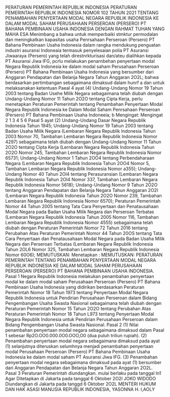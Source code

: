 PERATURAN PEMERINTAH REPUBLIK INDONESIA PERATURAN PEMERINTAH REPUBLIK INDONESIA NOMOR 102 TAHUN 2021 TENTANG PENAMBAHAN PENYERTAAN MODAL NEGARA REPUBLIK INDONESIA KE DALAM MODAL SAHAM PERUSAHAAN PERSEROAN (PERSERO) PT BAHANA PEMBINAAN USAHA INDONESIA
DENGAN RAHMAT TUHAN YANG MAHA ESA Menimbang a bahwa untuk memperbaiki stmktur permodalan dan meningkatkan kapasitas usaha Penrsahaan Perseroan (Persero) PT Bahana Pembinaan Usaha Indonesia dalam rangka mendukung penguatan industri asuransi Indoneaia termasuk penyelesaian polia PT Asuransi Jiwaaraya (Persero) yang telah direstnrkturisasi dan/ateu dialihkan kepada PT Asuransi Jiwa IFG, pcrlu melakukan penarnbehan penyertaan modal Negara Republik Indonesia ke dalam modal saham Perusahaan Perseroan (Persero) PT Bahana Pembinaan Usaha Indonesia yang bersumber dari Anggaran Pendapatan dan Belanja Negara Tahun Anggaran 2O2L; bahwa berdasarkan pertimbangan sebagaimana dimaksud dalam hunrf a dan untuk melaksanakan ketentuan Paeal 4 ayat (4) Undang-Undang Nomor 19 Tahun 2003 tentang Badan Usehe Milik Negara sebagaimana telah diubah dengan Undang-Undang Nomor 11 Tahun 2O2O tentang Cipta Kerja, perlu menetapkan Peraturan Pemerintah tentang Penambahan Penyertaan Modal Negara Republik Indonesia ke Dalam Modal Saham Penrsahaan Perseroan (Persero) PT Bahana Pembinaan Usaha Indoneeia; b
Mengingat:
 Mengingat 2 1 3 4 5 6 Pasal 5 ayat (2) Undang-Undang Dasar Negara Republik Indonesia Tahun 1945; Undang-Undang Nomor 19 Tahun 2003 tentang Badan Usaha Milik Negara (Lembaran Negara Republik Indonesia Tahun 2003 Nomor 70, Tambahan Lembaran Negara Republik Indonesia Nomor 4297) sebagaimana telah diubah dengan Undang-Undang Nomor 11 Tahun 2O2O tentang Cipta Kerja (Lernbaran Negara Republik Indonesia Tahun 2O2O Nomor 245, Tambahan Lembaran Negara Republik Indonesia Nomor 65731; Undang-Undang Nomor 1 Tahun 2OO4 tentang Perbendaharaan Negara (Lembaran Negara Republik Indonesia Tahun 2OO4 Nomor 5, Tambahan Lembaran Negara Republik Indonesia Nomor a355); Undang-Undang Nomor 40 Tahun 2Ol4 tentang Perasuransian (Lembaran Negara Republik Indonesia Tahun 2OI4 Nomor 337, Tambahan Lembaran Negara Republik Indonesia Nomor 5618); Undang-Undang Nomor 9 Tahun 2O2O tentang Anggaran Pendapatan dan Belanja Negara Tahun Anggaran 2O2I (Lembaran Negara Republik Indonesia Tahun 2O2O Nomor 239, Tambahan Lembaran Negara Republik Indonesia Nomor 6570); Peraturan Pemerintah Nomor 44 Tahun 2005 tentang Tata Cara Penyertaan dan Penatausahaan Modal Negara pada Badan Usaha Milik Negara dan Perseroan Terbatas (Lembaran Negara Republik Indonesia Tahun 2005 Nomor 116, Tambahan Lembaran Negara Republik Indonesia Nomor 4555) sebagaimana telah diubah dengan Peraturan Pemerintah Nomor 72 Tahun 2016 tentang Perubahan Atas Peraturan Pemerintah Nomor 44 Tahun 20OS tentang Tata Cara Penyertaan dan Penatausahaan Modal Negara pada Badan Usaha Milik Negara dan Perseroan Terbatas (Lembaran Negara Republik Indonesia Tahun 2OL6 Nomor 325, Tambahan Lembaran Negara Republik Indonesia Nomor 60O6);
MEMUTUSKAN:
 Menetapkan :
MEMUTUSKAN:
 PERATURAN PEMERINTAH TENTANG PENAMBAHAN PENYERTAAN MODAL NEGARA REPUBLIK INDONESIA KE DALAM MODAL SAHAM PERUSAHAAN PERSEROAN (PERSERO) PT BAHANA PEMBINAAN USAHA INDONESIA.
Pasal 1
Negara Republik Indonesia melakukan penambahan penyertaan modal ke dalam modal saham Perusahaan Perseroan (Persero) PT Bahana Pembinaan Usaha Indonesia yang didirikan berdasarkan Peraturan Pemerintah Nomor 18 Tahun 1973 tentang Penyertaan Modal Negara Republik Indonesia untuk Pendirian Perusahaan Perseroan dalam Bidang Pengembangan Usaha Swasta Nasional sebagaimana telah diubah dengan Peraturan Pemerintah Nomor 15 Tahun 2O2O tentang Perubahan Atas Peraturan Pemerintah Nomor 18 Tahun L973 tentang Penyertaan Modal Negara Republik Indonesia untuk Pendirian Perusahaan Perseroan dalam Bidang Pengembangan Usaha Swasta Nasional. Pasal 2 (1) Nilai penambahan penyertaan modal negara sebagaimana dimaksud dalam Pasal 1 sebesar Rp2O.OO0.000.0O0.OOO,O0 (dua puluh triliun rupiah). (2) Penambahan penyertaan modal negara sebagaimana dimaksud pada ayat (1) selanjutnya diteruskan selumhnya menjadi penambahan penyertaan modal Perusahaan Perseroan (Persero) PT Bahana Pembinaan Usaha Indonesia ke dalam modal saham PT Asuransi Jiwa IFG. (3) Penambahan penyertaan modal negara sebagaimana dimaksud pada ayat (1) bersumber dari Anggaran Pendapatan dan Belanja Negara Tahun Anggaran 2O2L.
Pasal 3
Peraturan Pemerintah diundangkan. mulai berlaku pada tanggal ln1 Agar Ditetapkan di Jakarta pada tanggal 6 Oktober 2O2l JOKO WIDODO Diundangkan di Jakarta pada tanggd 6 Oktober 2O2L MENTERI HUKUM DAN HAK ASASI MANUSIA REPUBLIK INDONESIA, YASONNA H. I,AOLY
